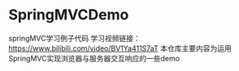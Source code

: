 # SpringMVCDemo
springMVC学习例子代码
学习视频链接：https://www.bilibili.com/video/BV1Ya411S7aT
本仓库主要内容为运用SpringMVC实现浏览器与服务器交互响应的一些demo
